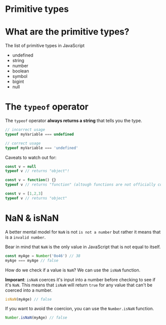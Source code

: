 # Primitive types

# What are the primitive types?

The list of primitive types in JavaScript
- undefined
- string
- number
- boolean
- symbol
- bigint
- null

# The `typeof` operator

The `typeof` operator **always returns a string** that tells you the type.

```js
// incorrect usage
typeof myVariable === undefined 

// correct usage
typeof myVariable === 'undefined'
```

Caveats to watch out for:

```js
const v = null
typeof v // returns "object"!
```

```js
const v = function() {}
typeof v // returns "function" (altough functions are not officially considered a 'type' at the top level)
```

```js
const v = [1,2,3]
typeof v // returns "object"
```

# NaN & isNaN

A better mental model for `NaN` is not `is not a number` but rather it means that is a `invalid number`.

Bear in mind that `NaN` is the only value in JavaScript that is not equal to itself.

```js
const myAge = Number('0o46') // 38
myAge === myAge // false
```

How do we check if a value is `NaN`? We can use the `isNaN` function.

**Imporant**: `isNaN` coerces it's input into a number before checking to see if it's `NaN`. This means that `isNaN` will return `true` for any value that can't be coerced into a number.

```js  
isNaN(myAge) // false
```

If you want to avoid the coercion, you can use the `Number.isNaN` function.

```js
Number.isNaN(myAge) // false
```